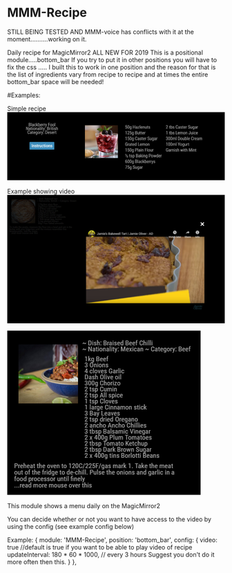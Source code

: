 # MMM-Recipe

 STILL BEING TESTED AND MMM-voice has conflicts with it at the moment..........working on it.
 
Daily recipe for MagicMirror2  ALL NEW FOR 2019
This is a positional module.....bottom_bar
If you try to put it in other positions you will have to fix the css ..... I built this to work in one position and the reason for that is the list of ingredients vary from recipe to recipe and at times the entire bottom_bar space will be needed!

#Examples:

Simple recipe
![](examples/recipe1.png)

Example showing video
![](examples/recipe2.png)


![](examples/recipe3.png)

This module shows a menu daily on the MagicMirror2

You can decide whether or not you want to have access to the video by using the config (see example config below)

Example:
      {
       module: 'MMM-Recipe',
       position: 'bottom_bar',
       config: {
	  video:  true //default is true if you want to be able to play video of recipe
	  updateInterval: 180 * 60 * 1000, // every 3 hours Suggest you don't do it more often then this.
               }
           },  
 
